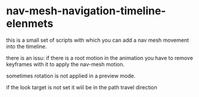 # nav-mesh-navigation-timeline-elenmets

this is a small set of scripts with which you can add a nav mesh movement into the timeline.

there is an issu: if there is a root motion in the animation you have to remove keyframes with it to apply the nav-mesh motion.

sometimes rotation is not applied in a preview mode.

if the look target is not set it wiil be in the path travel direction

